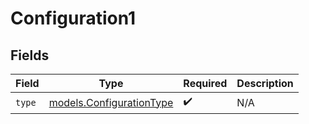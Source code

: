 # Configuration1


## Fields

| Field                                                      | Type                                                       | Required                                                   | Description                                                |
| ---------------------------------------------------------- | ---------------------------------------------------------- | ---------------------------------------------------------- | ---------------------------------------------------------- |
| `type`                                                     | [models.ConfigurationType](../models/configurationtype.md) | :heavy_check_mark:                                         | N/A                                                        |